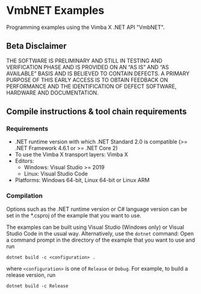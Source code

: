 
VmbNET Examples
===============

Programming examples using the Vimba X .NET API "VmbNET".

Beta Disclaimer
---------------
THE SOFTWARE IS PRELIMINARY AND STILL IN TESTING AND VERIFICATION PHASE AND IS
PROVIDED ON AN “AS IS” AND “AS AVAILABLE” BASIS AND IS BELIEVED TO CONTAIN DEFECTS.
A PRIMARY PURPOSE OF THIS EARLY ACCESS IS TO OBTAIN FEEDBACK ON PERFORMANCE AND
THE IDENTIFICATION OF DEFECT SOFTWARE, HARDWARE AND DOCUMENTATION.

Compile instructions & tool chain requirements
----------------------------------------------

### Requirements

* .NET runtime version with which .NET Standard 2.0 is compatible (>= .NET Framework 4.6.1 or >= .NET Core 2)
* To use the Vimba X transport layers: Vimba X
* Editors:
  * Windows: Visual Studio >= 2019
  * Linux: Visual Studio Code
* Platforms: Windows 64-bit, Linux 64-bit or Linux ARM

### Compilation

Options such as the .NET runtime version or C# language version can be set in the *.csproj of the example that you want to use.

The examples can be built using Visual Studio (Windows only) or Visual Studio Code in the usual way.
Alternatively, use the `dotnet` command:
Open a command prompt in the directory of the example that you want to use and run

```console
dotnet build -c <configuration> .
```

where `<configuration>` is one of `Release` or `Debug`.
For example, to build a release version, run

```console
dotnet build -c Release
```

